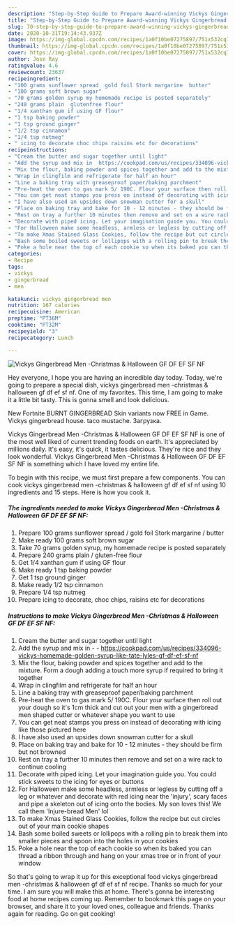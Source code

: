 ```yaml
---
description: "Step-by-Step Guide to Prepare Award-winning Vickys Gingerbread Men -Christmas &amp;amp; Halloween GF DF EF SF NF"
title: "Step-by-Step Guide to Prepare Award-winning Vickys Gingerbread Men -Christmas &amp;amp; Halloween GF DF EF SF NF"
slug: 70-step-by-step-guide-to-prepare-award-winning-vickys-gingerbread-men-christmas-and-amp-halloween-gf-df-ef-sf-nf
date: 2020-10-31T19:14:43.937Z
image: https://img-global.cpcdn.com/recipes/1a0f10be07275897/751x532cq70/vickys-gingerbread-men-christmas-halloween-gf-df-ef-sf-nf-recipe-main-photo.jpg
thumbnail: https://img-global.cpcdn.com/recipes/1a0f10be07275897/751x532cq70/vickys-gingerbread-men-christmas-halloween-gf-df-ef-sf-nf-recipe-main-photo.jpg
cover: https://img-global.cpcdn.com/recipes/1a0f10be07275897/751x532cq70/vickys-gingerbread-men-christmas-halloween-gf-df-ef-sf-nf-recipe-main-photo.jpg
author: Jose Ray
ratingvalue: 4.6
reviewcount: 23637
recipeingredient:
- "100 grams sunflower spread  gold foil Stork margarine  butter"
- "100 grams soft brown sugar"
- "70 grams golden syrup my homemade recipe is posted separately"
- "240 grams plain  glutenfree flour"
- "1/4 xanthan gum if using GF flour"
- "1 tsp baking powder"
- "1 tsp ground ginger"
- "1/2 tsp cinnamon"
- "1/4 tsp nutmeg"
- " icing to decorate choc chips raisins etc for decorations"
recipeinstructions:
- "Cream the butter and sugar together until light"
- "Add the syrup and mix in  https://cookpad.com/us/recipes/334096-vickys-homemade-golden-syrup-like-tate-lyles-gf-df-ef-sf-nf"
- "Mix the flour, baking powder and spices together and add to the mixture. Form a dough adding a touch more syrup if required to bring it together"
- "Wrap in clingfilm and refrigerate for half an hour"
- "Line a baking tray with greaseproof paper/baking parchment"
- "Pre-heat the oven to gas mark 5/ 190C. Flour your surface then roll out your dough so it&#39;s 1cm thick and cut out your men with a gingerbread men shaped cutter or whatever shape you want to use"
- "You can get neat stamps you press on instead of decorating with icing like those pictured here"
- "I have also used an upsides down snowman cutter for a skull"
- "Place on baking tray and bake for 10 - 12 minutes - they should be firm but not browned"
- "Rest on tray a further 10 minutes then remove and set on a wire rack to continue cooling"
- "Decorate with piped icing. Let your imagination guide you. You could stick sweets to the icing for eyes or buttons"
- "For Halloween make some headless, armless or legless by cutting off a leg or whatever and decorate with red icing near the &#39;injury&#39;, scary faces and pipe a skeleton out of icing onto the bodies. My son loves this! We call them &#39;Injure-bread Men&#39; lol"
- "To make Xmas Stained Glass Cookies, follow the recipe but cut circles out of your main cookie shapes"
- "Bash some boiled sweets or lollipops with a rolling pin to break them into smaller pieces and spoon into the holes in your cookies"
- "Poke a hole near the top of each cookie so when its baked you can thread a ribbon through and hang on your xmas tree or in front of your window"
categories:
- Recipe
tags:
- vickys
- gingerbread
- men

katakunci: vickys gingerbread men 
nutrition: 167 calories
recipecuisine: American
preptime: "PT36M"
cooktime: "PT32M"
recipeyield: "3"
recipecategory: Lunch

---
```



![Vickys Gingerbread Men -Christmas &amp; Halloween GF DF EF SF NF](https://img-global.cpcdn.com/recipes/1a0f10be07275897/751x532cq70/vickys-gingerbread-men-christmas-halloween-gf-df-ef-sf-nf-recipe-main-photo.jpg)

Hey everyone, I hope you are having an incredible day today. Today, we're going to prepare a special dish, vickys gingerbread men -christmas &amp; halloween gf df ef sf nf. One of my favorites. This time, I am going to make it a little bit tasty. This is gonna smell and look delicious.

New Fortnite BURNT GINGERBREAD Skin variants now FREE in Game. Vickys gingerbread house. taco mustache. Загрузка.

Vickys Gingerbread Men -Christmas &amp; Halloween GF DF EF SF NF is one of the most well liked of current trending foods on earth. It's appreciated by millions daily. It's easy, it's quick, it tastes delicious. They're nice and they look wonderful. Vickys Gingerbread Men -Christmas &amp; Halloween GF DF EF SF NF is something which I have loved my entire life.


To begin with this recipe, we must first prepare a few components. You can cook vickys gingerbread men -christmas &amp; halloween gf df ef sf nf using 10 ingredients and 15 steps. Here is how you cook it.

<!--inarticleads1-->

##### The ingredients needed to make Vickys Gingerbread Men -Christmas &amp; Halloween GF DF EF SF NF:

1. Prepare 100 grams sunflower spread / gold foil Stork margarine / butter
1. Make ready 100 grams soft brown sugar
1. Take 70 grams golden syrup, my homemade recipe is posted separately
1. Prepare 240 grams plain / gluten-free flour
1. Get 1/4 xanthan gum if using GF flour
1. Make ready 1 tsp baking powder
1. Get 1 tsp ground ginger
1. Make ready 1/2 tsp cinnamon
1. Prepare 1/4 tsp nutmeg
1. Prepare  icing to decorate, choc chips, raisins etc for decorations




<!--inarticleads2-->

##### Instructions to make Vickys Gingerbread Men -Christmas &amp; Halloween GF DF EF SF NF:

1. Cream the butter and sugar together until light
1. Add the syrup and mix in -  - https://cookpad.com/us/recipes/334096-vickys-homemade-golden-syrup-like-tate-lyles-gf-df-ef-sf-nf
1. Mix the flour, baking powder and spices together and add to the mixture. Form a dough adding a touch more syrup if required to bring it together
1. Wrap in clingfilm and refrigerate for half an hour
1. Line a baking tray with greaseproof paper/baking parchment
1. Pre-heat the oven to gas mark 5/ 190C. Flour your surface then roll out your dough so it&#39;s 1cm thick and cut out your men with a gingerbread men shaped cutter or whatever shape you want to use
1. You can get neat stamps you press on instead of decorating with icing like those pictured here
1. I have also used an upsides down snowman cutter for a skull
1. Place on baking tray and bake for 10 - 12 minutes - they should be firm but not browned
1. Rest on tray a further 10 minutes then remove and set on a wire rack to continue cooling
1. Decorate with piped icing. Let your imagination guide you. You could stick sweets to the icing for eyes or buttons
1. For Halloween make some headless, armless or legless by cutting off a leg or whatever and decorate with red icing near the &#39;injury&#39;, scary faces and pipe a skeleton out of icing onto the bodies. My son loves this! We call them &#39;Injure-bread Men&#39; lol
1. To make Xmas Stained Glass Cookies, follow the recipe but cut circles out of your main cookie shapes
1. Bash some boiled sweets or lollipops with a rolling pin to break them into smaller pieces and spoon into the holes in your cookies
1. Poke a hole near the top of each cookie so when its baked you can thread a ribbon through and hang on your xmas tree or in front of your window




So that's going to wrap it up for this exceptional food vickys gingerbread men -christmas &amp; halloween gf df ef sf nf recipe. Thanks so much for your time. I am sure you will make this at home. There's gonna be interesting food at home recipes coming up. Remember to bookmark this page on your browser, and share it to your loved ones, colleague and friends. Thanks again for reading. Go on get cooking!
